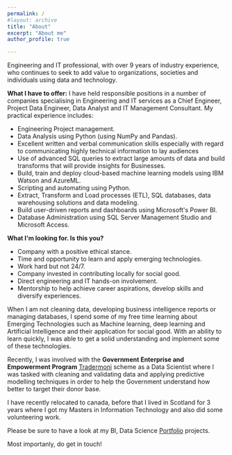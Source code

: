 ```yaml
---
permalink: /
#layout: archive
title: "About"
excerpt: "About me"
author_profile: true

---
```


Engineering and IT professional, with over 9 years of industry experience, who continues to seek to add value to organizations, societies and individuals using data and technology. 

__What I have to offer:__
I have held responsible positions in a number of companies specialising in Engineering and IT services as a Chief Engineer, Project Data Engineer, Data Analyst and IT Management Consultant. My practical experience includes:
* Engineering Project management.
* Data Analysis using Python (using NumPy and Pandas).
* Excellent written and verbal communication skills especially with regard to communicating highly technical information to lay audiences
* Use of advanced SQL queries to extract large amounts of data and build transforms that will provide insights for Businesses.
* Build, train and deploy cloud-based machine learning models using IBM Watson and AzureML.
* Scripting and automating using Python.
* Extract, Transform and Load processes (ETL), SQL databases, data warehousing solutions and data modeling.
* Build user-driven reports and dashboards using Microsoft's Power BI.
* Database Administration using SQL Server Management Studio and Microsoft Access.
 
__What I'm looking for.  Is this you?__
* Company with a positive ethical stance.
* Time and opportunity to learn and apply emerging technologies.
* Work hard but not 24/7.
* Company invested in contributing locally for social good.
* Direct engineering and IT hands-on involvement.
* Mentorship to help achieve career aspirations, develop skills and diversify experiences.

When I am not cleaning data, developing business intelligence reports or managing databases, I spend some of my free time learning about Emerging Technologies such as Machine learning, deep learning and Artificial Intelligence and their application for social good. With an ability to learn quickly, I was able to get a solid understanding and implement some of these technologies.

Recently, I was involved with the **Government Enterprise and Empowerment Program** [Tradermoni](https://www.tradermoni.ng/index.html) scheme as a Data Scientist where I was tasked with cleaning and validating data and applying predictive modelling techniques in order to help the Government understand how better to target their donor base.

I have recently relocated to canada, before that I lived in Scotland for 3 years where I got my Masters in Information Technology and also did some volunteering work.

Please be sure to have a look at my BI, Data Science [Portfolio](https://mralakija.github.io/portfolio/) projects. 

Most importanly, do get in touch!


